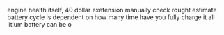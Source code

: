 
engine health itself, 40 dollar exetension 
manually  check rought  estimate 
battery cycle is dependent  on how many time have you fully charge it 
all litium  battery can be o